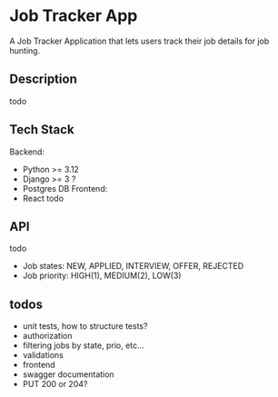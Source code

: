 # Job Tracker App

A Job Tracker Application that lets users track their job details for job hunting.

## Description

todo

## Tech Stack

Backend:

- Python >= 3.12
- Django >= 3 ?
- Postgres DB
  Frontend:
- React
  todo

## API

todo

- Job states: NEW, APPLIED, INTERVIEW, OFFER, REJECTED
- Job priority: HIGH(1), MEDIUM(2), LOW(3)

## todos

- unit tests, how to structure tests?
- authorization
- filtering jobs by state, prio, etc...
- validations
- frontend
- swagger documentation
- PUT 200 or 204?
